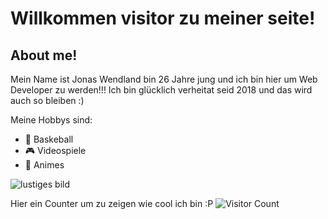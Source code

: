 # Willkommen visitor zu meiner seite!

## About me!

Mein Name ist Jonas Wendland bin 26 Jahre jung und ich bin hier um Web Developer zu werden!!! Ich bin glücklich verheitat seid 2018 und das wird auch so bleiben :)


Meine Hobbys sind:
- 🏀 Baskeball
- 🎮 Videospiele
- 🎎 Animes



![lustiges bild](https://media.giphy.com/media/v1.Y2lkPTc5MGI3NjExYTBpZGhvbHd4cGtqaDZzcXp2d3l5OGEycHJ2bTkwNzh0bTUyN2VjeSZlcD12MV9pbnRlcm5hbF9naWZfYnlfaWQmY3Q9Zw/wW95fEq09hOI8/giphy.gif)

Hier ein Counter um zu zeigen wie cool ich bin :P
![Visitor Count](https://profile-counter.glitch.me/{Jonstar22}/count.svg)
